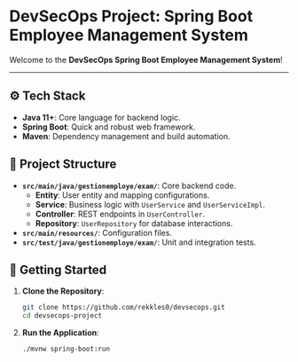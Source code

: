 # DevSecOps Project: Spring Boot Employee Management System

Welcome to the **DevSecOps Spring Boot Employee Management System**!

---
## ⚙️ Tech Stack

- **Java 11+**: Core language for backend logic.
- **Spring Boot**: Quick and robust web framework.
- **Maven**: Dependency management and build automation.

## 📂 Project Structure

- **`src/main/java/gestionemploye/exam/`**: Core backend code.
  - **Entity**: User entity and mapping configurations.
  - **Service**: Business logic with `UserService` and `UserServiceImpl`.
  - **Controller**: REST endpoints in `UserController`.
  - **Repository**: `UserRepository` for database interactions.
- **`src/main/resources/`**: Configuration files.
- **`src/test/java/gestionemploye/exam/`**: Unit and integration tests.

## 🚀 Getting Started

1. **Clone the Repository**:
   ```bash
   git clone https://github.com/rekkles0/devsecops.git
   cd devsecops-project

2. **Run the Application**:
   ```bash
   ./mvnw spring-boot:run
